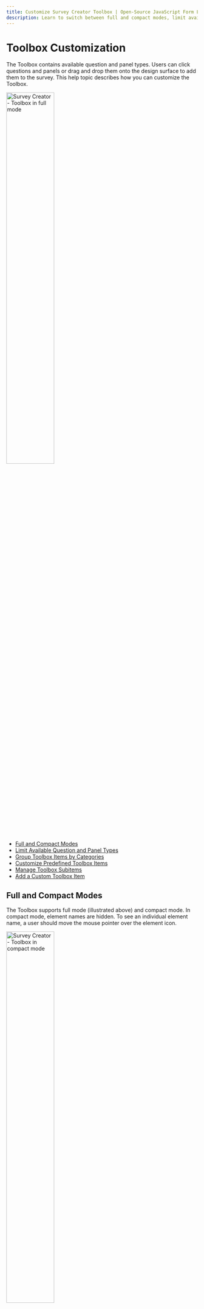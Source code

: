 ```yaml
---
title: Customize Survey Creator Toolbox | Open-Source JavaScript Form Libraries 
description: Learn to switch between full and compact modes, limit available question and panel types, group items by categories, customize predefined Toolbox items, and even add custom elements.
---
```


# Toolbox Customization

The Toolbox contains available question and panel types. Users can click questions and panels or drag and drop them onto the design surface to add them to the survey. This help topic describes how you can customize the Toolbox.

<img src="./images/survey-creator-toolbox-full.png" alt="Survey Creator - Toolbox in full mode" width="50%">

- [Full and Compact Modes](#full-and-compact-modes)
- [Limit Available Question and Panel Types](#limit-available-question-and-panel-types)
- [Group Toolbox Items by Categories](#group-toolbox-items-by-categories)
- [Customize Predefined Toolbox Items](#customize-predefined-toolbox-items)
- [Manage Toolbox Subitems](#manage-toolbox-subitems)
- [Add a Custom Toolbox Item](#add-a-custom-toolbox-item)

## Full and Compact Modes

The Toolbox supports full mode (illustrated above) and compact mode. In compact mode, element names are hidden. To see an individual element name, a user should move the mouse pointer over the element icon.

<img src="./images/survey-creator-toolbox-compact.png" alt="Survey Creator - Toolbox in compact mode" width="50%">

The Toolbox switches between the modes automatically based on available width. Specify the [`forceCompact`](https://surveyjs.io/Documentation/Survey-Creator?id=questiontoolbox#forceCompact) property if you want the Toolbox to always use a specific mode:

```js
// Compact mode
creator.toolbox.forceCompact = true;
// Full mode
creator.toolbox.forceCompact = false;
```

You can also use the [`isCompact`](https://surveyjs.io/Documentation/Survey-Creator?id=questiontoolbox#isCompact) property to find out whether the Toolbox is currently in compact mode:

```js
console.log(creator.toolbox.isCompact);
```

[View Demo](https://surveyjs.io/Examples/Survey-Creator?id=toolboxcustomization (linkStyle))

## Limit Available Question and Panel Types

All available question and panel types are listed in the [`getType()`](https://surveyjs.io/Documentation/Library?id=Question#getType) method description. If you need to show only a part of these types, specify them in the Survey Creator's [`questionTypes`](https://surveyjs.io/survey-creator/documentation/api-reference/icreatoroptions#questionTypes) array:

```js
const creatorOptions = {
    questionTypes: ["text", "checkbox", "radiogroup", "dropdown"]
};

const creator = new SurveyCreator.SurveyCreator(creatorOptions);

// In Vue and modular applications:
import { SurveyCreator } from "survey-creator-knockout";
const creator = new SurveyCreator(creatorOptions);
// In React:
import { SurveyCreator } from "survey-creator-react";
const creator = new SurveyCreator(creatorOptions);
// In Angular:
import { SurveyCreatorModel } from "survey-creator-core";
const creator = new SurveyCreatorModel(creatorOptions);
```

[View Demo](https://surveyjs.io/Examples/Survey-Creator?id=toolboxcustomization (linkStyle))

## Group Toolbox Items by Categories

> The compact Toolbox does not display categories.

To group Toolbox items, call the [`changeCategories()`](https://surveyjs.io/Documentation/Survey-Creator?id=questiontoolbox#changeCategories) method. It accepts an array of objects with the following fields:

- `name`        
The name of the item that should be grouped. Refer to the [`getType()`](https://surveyjs.io/Documentation/Library?id=Question#getType) method description for a list of accepted values.

- `category`      
A category for this item.

The following code places the [Panel](https://surveyjs.io/Documentation/Library?id=panelmodel) and [Panel Dynamic](https://surveyjs.io/Documentation/Library?id=questionpaneldynamicmodel) types into the Panels category and the [Matrix](https://surveyjs.io/Documentation/Library?id=questionmatrixmodel), [Matrix Dropdown](https://surveyjs.io/Documentation/Library?id=questionmatrixdropdownmodel), and [Matrix Dynamic](https://surveyjs.io/Documentation/Library?id=questionmatrixdynamicmodel) types into the Matrixes category:

```js
creator.toolbox.changeCategories([
    { name: "panel", category: "Panels" }, 
    { name: "paneldynamic", category: "Panels" }, 
    { name: "matrix", category: "Matrixes" },
    { name: "matrixdropdown", category: "Matrixes" },
    { name: "matrixdynamic", category: "Matrixes" }
]);
```

[View Demo](https://surveyjs.io/Examples/Survey-Creator?id=toolboxcategories (linkStyle))

Ungrouped items fall into the General category. You can use [localization capabilities](https://surveyjs.io/Documentation/Survey-Creator?id=localization#localize-survey-creator-ui) to change its caption. If your application does not employ modules, use the following code:

```html
<script src="https://unpkg.com/survey-creator-core/survey-creator-core.i18n.min.js"></script>
```

```js
const translations = SurveyCreator.localization.getLocale("");
translations.ed.toolboxGeneralCategory = "Common";
```

In modular applications, use the code below:

```js
import "survey-creator-core/survey-creator-core.i18n";
import { localization } from "survey-creator-core";
const translations = localization.getLocale("");
translations.ed.toolboxGeneralCategory = "Common";
```

The following properties control the behavior of categories:

- [`allowExpandMultipleCategories`](https://surveyjs.io/Documentation/Survey-Creator?id=questiontoolbox#allowExpandMultipleCategories)     
Allows more than one category to be in an expanded state. If this property is `false`, when a user expands a category, other categories collapse.

- [`keepAllCategoriesExpanded`](https://surveyjs.io/Documentation/Survey-Creator?id=questiontoolbox#keepAllCategoriesExpanded)       
Expands all categories. Users cannot collapse them.

```js
creator.toolbox.allowExpandMultipleCategories = true;
creator.toolbox.keepAllCategoriesExpanded = false;
```

## Customize Predefined Toolbox Items

To customize a predefined Toolbox item, pass its [type](https://surveyjs.io/Documentation/Library?id=Question#getType) as an argument to the [`getItemByName(itemName)`](https://surveyjs.io/Documentation/Survey-Creator?id=questiontoolbox#getItemByName) method. This method returns the item's configuration object. Change the [properties of this object](https://surveyjs.io/Documentation/Survey-Creator?id=iquestiontoolboxitem) to customize the Toolbox item. For example, the following code uses the [`json`](https://surveyjs.io/Documentation/Survey-Creator?id=iquestiontoolboxitem#json) property to override predefined [choices](https://surveyjs.io/Documentation/Library?id=questiondropdownmodel#choices) for a [Dropdown](https://surveyjs.io/Documentation/Library?id=questiondropdownmodel) question:

```js
creator.toolbox
  .getItemByName("dropdown")
  .json
  .choices = [
    { text: "Option 1", value: 1 },
    { text: "Option 2", value: 2 },
    { text: "Option 3", value: 3 }
  ];
```

[View Demo](https://surveyjs.io/Examples/Survey-Creator?id=toolboxcustomization (linkStyle))

## Manage Toolbox Subitems

Toolbox items can have nested items, or "subitems". They appear when users hover over a toolbox item. Subitems help you create more specific configurations of a broader survey element type and group them. For example, the Single-Line Input toolbox item includes a number of subitems that create [Single-Line Input](https://surveyjs.io/form-library/documentation/api-reference/text-entry-question-model) questions with different [`inputType`](https://surveyjs.io/form-library/documentation/api-reference/text-entry-question-model#inputType) property values.

<img src="./images/toolbox-subitems.png" alt="Survey Creator: Toolbox subitems" width="953" height="690">

To create a custom subitem, pass its [configuration object](/survey-creator/documentation/api-reference/iquestiontoolboxitem) to the [`addSubitem(subitem, index)`](/survey-creator/documentation/api-reference/iquestiontoolboxitem#addSubitem) method. Call this method on a toolbox item instance to which you want to add the subitem. For instance, the following code adds a "Limited to 280 characters" subitem to the Long Text toolbox item:

```js
import { SurveyCreatorModel } from "survey-creator-core";
const creatorOptions = { ... };
const creator = new SurveyCreatorModel(creatorOptions);

const longTextItem = creator.toolbox.getItemByName("comment");
longTextItem.addSubitem({
    name: "limitedLongText",
    title: "Limited to 280 characters",
    json: {
        type: "comment",
        maxLength: 280
    }
});
```

[View Demo](/survey-creator/examples/manage-toolbox-subitems/ (linkStyle))

If you want to remove a specific subitem, call the [`removeSubitem(subitem)`](/survey-creator/documentation/api-reference/iquestiontoolboxitem#removeSubitem) method on a toolbox item instance. You can also remove all subitems of a toolbox item by calling the [`clearSubitems()`](/survey-creator/documentation/api-reference/iquestiontoolboxitem#clearSubitems) method:

```js
// Remove the Labels subitem of the Rating Scale toolbox item
const ratingScaleItem = creator.toolbox.getItemByName("rating");
ratingScaleItem.removeSubitem("labels");

// Remove all subitems of the Single-Line Input toolbox item
const singleLineInputItem = creator.toolbox.getItemByName("text");
singleLineInputItem.clearSubitems();
```

If you want to completely deactivate the subitems feature, disable the Toolbox's [`showSubitems`](/survey-creator/documentation/api-reference/questiontoolbox#showSubitems) property:

```js
creator.toolbox.showSubitems = false;
```

## Add a Custom Toolbox Item

Since the Toolbox is meant to contain question and panel types, to add a new element, you need to create a custom question or panel type. Refer to the following help topics for detailed instructions:

- [Create Specialized Question Types](https://surveyjs.io/form-library/documentation/customize-question-types/create-specialized-question-types)
- [Create Composite Question Types](https://surveyjs.io/form-library/documentation/customize-question-types/create-composite-question-types)
- [Integrate Third-Party Angular Components](https://surveyjs.io/form-library/documentation/customize-question-types/third-party-component-integration-angular)
- [Integrate Third-Party React Components](https://surveyjs.io/form-library/documentation/customize-question-types/third-party-component-integration-react)
- [Integrate Third-Party Vue 3 Components](/form-library/documentation/customize-question-types/third-party-component-integration-vue)

<!--

WE HAVEN'T COME UP WITH A VERSION FOR REACT YET

    ### Integrate Third-Party Components as Question Editors

    Survey Creator supports integration with the following third-party components out of the box:

    %LIST%

    To enable the integration with one of these components, reference or import the [surveyjs-widgets](https://github.com/surveyjs/custom-widgets) library next to the third-party component sources:

    ```html
    <script src="https://unpkg.com/surveyjs-widgets/surveyjs-widgets.min.js"></script>
    ```

    ```js
    import "survey-creator-core/survey-creator-core.i18n";
    ```

    If you did not find the desired component in the list above, refer to the following help topic for instructions on how to integrate any third-party component into Survey Creator: [Create Custom Widget](https://surveyjs.io/Documentation/Survey-Creator?id=Create-Custom-Widget).
-->

<!--  

NEW SURVEY CREATOR DOESN'T HAVE THE ADD TO TOOLBOX ADORNER YET 

    ### Save User-Defined Elements in the Toolbox

    By default, there is a “Add to Toolbox” button on an element (question/panel) in the designer. Your end-user may customize question/panel as he/she wants, add it into toolbox and then drop it on another page.

    You may go even further and persist the current Toolbox state, so the user may use these custom toolbox items for building other surveys.

    Let’s talk here about available options that you have.

    By default, a user may add only 3 elements from the designer. If there are already 3 custom/copied elements on the Toolbox, then on adding a new one, the first added element will be removed. To change the number of copied elements your user may have, you must set this property to the value you need:
    ```js
    creator.toolbox.copiedItemMaxCount = 10;
    ```
    To disable the ability of adding an element from designer into toolbox you will have to use **onElementAllowOperations** event. Here is the example:

    ```js
    creator.onElementAllowOperations.add(function(sender, options){
        options.allowAddToToolbox = false;
    });
    ```
    If you want to persist the copied items on the Toolbox for your end-user for another session or another survey, then you must use the copiedJsonText properties:

    ```js
    var savedItems = creator.toolbox.copiedJsonText; //save into localstorage or your database
    //....
    //Restored savedItems from localstorage or your database.
    creator.toolbox.copiedJsonText = savedItems;
    ```
-->
